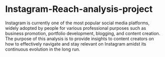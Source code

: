# Instagram-Reach-analysis-project
Instagram is currently one of the most popular social media platforms, widely adopted by people for various professional purposes such as business promotion, portfolio development, blogging, and content creation. 
The purpose of this analysis is to provide insights to content creators on how to effectively navigate and stay relevant on Instagram amidst its continuous evolution in the long run.
